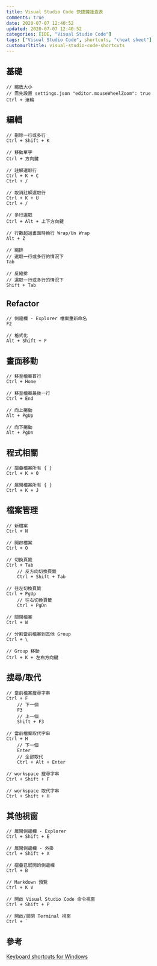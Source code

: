 ```yaml
---
title: Visual Studio Code 快捷鍵速查表
comments: true
date: 2020-07-07 12:40:52
updated: 2020-07-07 12:40:52
categories: [IDE, "Visual Studio Code"]
tags: ["Visual Studio Code", shortcuts, "cheat sheet"]
customurltitle: visual-studio-code-shortcuts
---
```

## 基礎

```
// 縮放大小
// 需先設置 settings.json "editor.mouseWheelZoom": true
Ctrl + 滾輪
```

<!-- more -->

## 編輯

```
// 刪除一行或多行
Ctrl + Shift + K

// 移動單字
Ctrl + 方向鍵

// 註解選取行
Ctrl + K + C 
Ctrl + /

// 取消註解選取行
Ctrl + K + U
Ctrl + /

// 多行選取
Ctrl + Alt + 上下方向鍵

// 行數超過畫面時換行 Wrap/Un Wrap
Alt + Z

// 縮排
// 選取一行或多行的情況下
Tab

// 反縮排
// 選取一行或多行的情況下
Shift + Tab

```

## Refactor

```
// 側邊欄 - Explorer 檔案重新命名
F2

// 格式化
Alt + Shift + F
```

## 畫面移動

```
// 移至檔案首行
Ctrl + Home

// 移至檔案最後一行
Ctrl + End

// 向上捲動
Alt + PgUp

// 向下捲動
Alt + PgDn
```

## 程式相關

```
// 摺疊檔案所有 { }
Ctrl + K + 0

// 展開檔案所有 { }
Ctrl + K + J
```

## 檔案管理

```
// 新檔案
Ctrl + N

// 開啟檔案
Ctrl + O

// 切換頁籤
Ctrl + Tab
    // 反方向切換頁籤
    Ctrl + Shift + Tab

// 往左切換頁籤
Ctrl + PgUp
    // 往右切換頁籤
    Ctrl + PgDn

// 關閉檔案
Ctrl + W

// 分割當前檔案到其他 Group
Ctrl + \

// Group 移動
Ctrl + K + 左右方向鍵
```

## 搜尋/取代

```
// 當前檔案搜尋字串
Ctrl + F
    // 下一個
    F3
    // 上一個
    Shift + F3

// 當前檔案取代字串
Ctrl + H
    // 下一個
    Enter
    // 全部取代
    Ctrl + Alt + Enter

// workspace 搜尋字串
Ctrl + Shift + F

// workspace 取代字串
Ctrl + Shift + H
```

## 其他視窗

```
// 展開側邊欄 - Explorer
Ctrl + Shift + E

// 展開側邊欄 - 外掛
Ctrl + Shift + X

// 摺疊已展開的側邊欄
Ctrl + B

// Markdown 預覽
Ctrl + K V

// 開啟 Visual Studio Code 命令視窗
Ctrl + Shift + P

// 開啟/關閉 Terminal 視窗
Ctrl + `
```

## 參考

[Keyboard shortcuts for Windows](https://code.visualstudio.com/shortcuts/keyboard-shortcuts-windows.pdf)